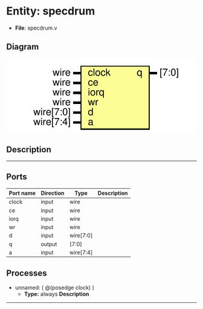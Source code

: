 # Entity: specdrum

- **File**: specdrum.v
## Diagram

![Diagram](specdrum.svg "Diagram")
## Description

-------------------------------------------------------------------------------------------------

## Ports

| Port name | Direction | Type      | Description |
| --------- | --------- | --------- | ----------- |
| clock     | input     | wire      |             |
| ce        | input     | wire      |             |
| iorq      | input     | wire      |             |
| wr        | input     | wire      |             |
| d         | input     | wire[7:0] |             |
| q         | output    | [7:0]     |             |
| a         | input     | wire[7:4] |             |
## Processes
- unnamed: ( @(posedge clock) )
  - **Type:** always
**Description**
-------------------------------------------------------------------------------------------------
 
